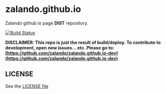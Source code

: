 # zalando.github.io 

Zalando github io page **DIST** repository.

[![Build Status](https://travis-ci.org/zalando/zalando.github.io-dev.svg?branch=dev)](https://travis-ci.org/zalando/zalando.github.io-dev)

**DISCLAIMER: This repo is just the result of build/deploy. To contribute to development, open new issues... etc. Please go to: [https://github.com/zalando/zalando.github.io-dev](https://github.com/zalando/zalando.github.io-dev)**

## LICENSE

See the [LICENSE file](LICENSE)
